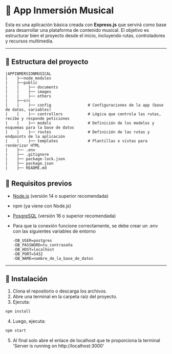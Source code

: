 # 🎵 App Inmersión Musical

Esta es una aplicación básica creada con **Express.js** que servirá como base para desarrollar una plataforma de contenido musical. El objetivo es estructurar bien el proyecto desde el inicio, incluyendo rutas, controladores y recursos multimedia.

---

## 📁 Estructura del proyecto

```
|APPINMERSIONMUSICAL
|    ├──node_modules
|    ├──public
|    |    ├── documents
|    |    ├── images
|    |    ├── others
|    ├──src
|    |    ├── config                # Configuraciones de la app (base de datos, variables)
|    |    ├── controllers           # Lógica que controla las rutas, recibe y responde peticiones
|    |    ├── models                # Definición de los modelos y esquemas para la base de datos
|    |    ├── routes                # Definición de las rutas y endpoints de la aplicación
|    |    ├── templates             # Plantillas o vistas para renderizar HTML
|    ├── .env
|    ├── .gitignore
|    ├── package-lock.json
|    ├── package.json
|    ├── README.md
```


## 🚀 Requisitos previos

- [Node.js](https://nodejs.org/) (versión 14 o superior recomendada)
- npm (ya viene con Node.js)

- [PosgreSQL](https://www.enterprisedb.com/downloads/postgres-postgresql-downloads) (versión 16 o superior recomendada)
- Para que la conexión funcione correctamente, se debe crear un .env con las siguientes variables de entorno
    ```
    -DB_USER=postgres
    -DB_PASSWORD=tu_contraseña
    -DB_HOST=localhost
    -DB_PORT=5432
    -DB_NAME=nombre_de_la_base_de_datos
    ```
---

## 🔧 Instalación

1. Clona el repositorio o descarga los archivos.
2. Abre una terminal en la carpeta raíz del proyecto.
3. Ejecuta:

```bash
npm install
```

4. Luego, ejecuta:

```bash
npm start
```

5. Al final solo abre el enlace de localhost que te proporciona la terminal 'Server is running on http://localhost:3000'


